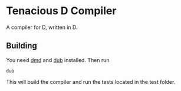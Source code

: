 # Tenacious D Compiler
A compiler for D, written in D.

## Building
You need [dmd](http://dlang.org/download.html) and [dub](http://code.dlang.org/download) installed. Then run

    dub

This will build the compiler and run the tests located in the test folder.
